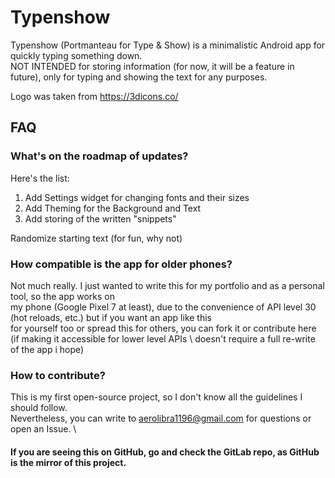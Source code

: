 # Typenshow

Typenshow (Portmanteau for Type & Show) is a minimalistic Android app for quickly typing something down. \
NOT INTENDED for storing information (for now, it will be a feature in future), only for typing and showing the text for any purposes.

Logo was taken from https://3dicons.co/

## FAQ

### What's on the roadmap of updates?

Here's the list:
1. Add Settings widget for changing fonts and their sizes
2. Add Theming for the Background and Text
3. Add storing of the written "snippets"

Randomize starting text (for fun, why not) 

### How compatible is the app for older phones?

Not much really. I just wanted to write this for my portfolio and as a personal tool, so the app works on \
my phone (Google Pixel 7 at least), due to the convenience of API level 30 (hot reloads, etc.) but if you want an app like this \
for yourself too or spread this for others, you can fork it or contribute here (if making it accessible for lower level APIs \ 
doesn't require a full re-write of the app i hope)

### How to contribute?

This is my first open-source project, so I don't know all the guidelines I should follow. \
Nevertheless, you can write to aerolibra1196@gmail.com for questions or open an Issue. \

#### If you are seeing this on GitHub, go and check the GitLab repo, as GitHub is the mirror of this project.

